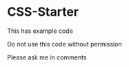 # CSS-Starter
This has example code
 
 Do not use this code without permission
 
 
 Please ask me in comments
